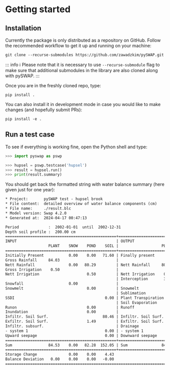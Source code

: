 # Getting started

## Installation

Currently the package is only distributed as a repository on GitHub. Follow the recommended workflow to get it up and running on your machine:

```Shell
git clone --recurse-submodules https://github.com/zawadzkim/pySWAP.git
```

::: info :information_source:
Please note that it is necessary to use `--recurse-submodule` flag to make sure that additional submodules in the library are also cloned along with pySWAP.
:::

Once you are in the freshly cloned repo, type:

```Shell
pip install .
```

You can also install it in development mode in case you would like to make changes (and hopefully submit PRs):

```Shell
pip install -e .
```

## Run a test case

To see if everything is working fine, open the Python shell and type:

```Python shell
>>> import pyswap as pswp

>>> hupsel = pswp.testcase('hupsel')
>>> result = hupsel.run()
>>> print(result.summary)
```

You should get back the formatted string with water balance summary (here given just for one year):

```txt
* Project:       pySWAP test - hupsel brook
* File content:  detailed overview of water balance components (cm)
* File name:     ./result.blc
* Model version: Swap 4.2.0
* Generated at:  2024-04-17 00:47:13

Period             :  2002-01-01  until  2002-12-31
Depth soil profile :  200.00 cm
=================================================+=================================================
INPUT                                            | OUTPUT
                   PLANT    SNOW    POND    SOIL |                   PLANT    SNOW    POND    SOIL
=================================================+=================================================
Initially Present           0.00    0.00   71.60 | Finally present            0.00    0.00   76.02
Gross Rainfall     84.03                         |
Nett Rainfall               0.00   80.29         | Nett Rainfall     80.29
Gross Irrigation    0.50                         |
Nett Irrigation                     0.50         | Nett Irrigation    0.50
                                                 | Interception       3.74
Snowfall                    0.00                 |
Snowmelt                            0.00         | Snowmelt                   0.00
                                                 | Sublimation                0.00
SSDI                                        0.00 | Plant Transpiration                        0.75
                                                 | Soil Evaporation                   1.82
Runon                               0.00         | Runoff                             0.00
Inundation                          0.00         |
Infiltr. Soil Surf.                        80.46 | Infiltr. Soil Surf.               80.46
Exfiltr. Soil Surf.                 1.49         | Exfiltr. Soil Surf.                        1.49
Infiltr. subsurf.                                | Drainage
- system 1                                  0.00 | - system 1                                73.79
Upward seepage                              0.00 | Downward seepage                           0.00
=================================================+=================================================
Sum                84.53    0.00   82.28  152.05 | Sum               84.53    0.00   82.28  152.05
=================================================+=================================================
Storage Change              0.00    0.00    4.43
Balance Deviation   0.00    0.00    0.00   -0.00
===================================================================================================
```
